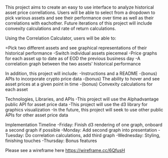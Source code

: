 This project aims to create an easy to use interface to analyze historical asset price correllations. Users will be able to select from a dropdown to pick various assets and see their performance over time as well as their correlations with eachother. Future iterations of this project will include convexity calculations and rate of return calculations. 

Using the Correlation Calculator, users will be able to:

=Pick two different assets and see graphical representations of their historical performance 
-Switch individual assets piecemeal
-Price graphs for each asset up to date as of EOD the previous business day
-A correlation graph between the two assets' historical performance 

In addition, this project will include:
-Instructions and a README
-(bonus) APIs to incorporate crypto price data
-(bonus) The ability to hover and see asset prices at a given point in time
-(bonus) Convexity calculations for each asset

Technologies, Libraries, and APIs 
-This project will use the Alphadvantage public API for asset price data 
-This project will use the d3 library for graphics visualization
-In the future, this project will seek to use other public APIs for other asset price data 

Implementation Timeline 
-Friday: Finish d3 rendering of one graph, onboard a second graph if possible
-Monday: Add second graph into presentation
-Tuesday: Do correlation calculations, add third graph 
-Wednesday: Styling, finishing touches 
-Thursday: Bonus features 

Please see a wireframe here https://wireframe.cc/6QfusH